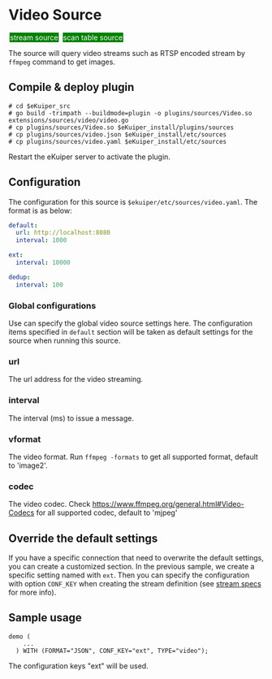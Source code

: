 # Video Source

<span style="background:green;color:white;padding:1px;margin:2px">stream source</span>
<span style="background:green;color:white;padding:1px;margin:2px">scan table source</span>

The source will query video streams such as RTSP encoded stream by `ffmpeg` command to get images.

## Compile & deploy plugin

```shell
# cd $eKuiper_src
# go build -trimpath --buildmode=plugin -o plugins/sources/Video.so extensions/sources/video/video.go
# cp plugins/sources/Video.so $eKuiper_install/plugins/sources
# cp plugins/sources/video.json $eKuiper_install/etc/sources
# cp plugins/sources/video.yaml $eKuiper_install/etc/sources
```

Restart the eKuiper server to activate the plugin.

## Configuration

The configuration for this source is `$ekuiper/etc/sources/video.yaml`. The format is as below:

```yaml
default:
  url: http://localhost:8080
  interval: 1000

ext:
  interval: 10000

dedup:
  interval: 100

```

### Global configurations

Use can specify the global video source settings here. The configuration items specified in `default` section will be taken as default settings for the source when running this source.

### url

The url address for the video streaming.

### interval

The interval (ms) to issue a message.

### vformat

The video format. Run `ffmpeg -formats` to get all supported format, default to 'image2'.

### codec

The video codec. Check https://www.ffmpeg.org/general.html#Video-Codecs for all supported codec, default to 'mjpeg'

## Override the default settings

If you have a specific connection that need to overwrite the default settings, you can create a customized section. In the previous sample, we create a specific setting named with `ext`.  Then you can specify the configuration with option `CONF_KEY` when creating the stream definition (see [stream specs](../../../sqls/streams.md) for more info).

## Sample usage

```text
demo (
    ...
  ) WITH (FORMAT="JSON", CONF_KEY="ext", TYPE="video");
```

The configuration keys "ext" will be used.

